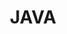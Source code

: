 ---
title: "JAVA"
logo: 'https://cdn.jsdelivr.net/gh/devicons/devicon/icons/java/java-original.svg'
rangeHaut: false
rangeBas: true
---
